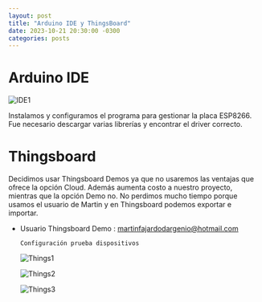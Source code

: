 ```yaml
---
layout: post
title: "Arduino IDE y ThingsBoard"
date: 2023-10-21 20:30:00 -0300
categories: posts
---
```


# Arduino IDE
![IDE1](/proyecto-plant-o-matic/assets/IDE1.jpg)

Instalamos y configuramos el programa para gestionar la placa ESP8266. Fue necesario descargar varias librerías y encontrar el driver correcto.

# Thingsboard

Decidimos usar Thingsboard Demos ya que no usaremos las ventajas que ofrece la opción Cloud. Además aumenta costo a nuestro proyecto, mientras que la opción Demo no.
No perdimos mucho tiempo porque usamos el usuario de Martin y en Thingsboard podemos exportar e importar.

- Usuario Thingsboard Demo : martinfajardodargenio@hotmail.com

  `Configuración prueba dispositivos`

  ![Things1](/proyecto-plant-o-matic/assets/Things1.jpg)

  ![Things2](/proyecto-plant-o-matic/assets/Things2.jpg)

  ![Things3](/proyecto-plant-o-matic/assets/Things3.jpg)
